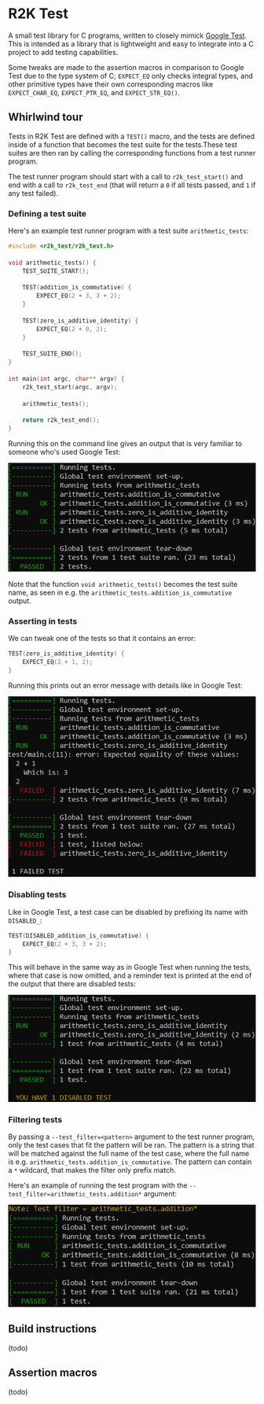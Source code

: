 # R2K Test

A small test library for C programs, written to closely mimick [Google Test](https://github.com/google/googletest). This is intended as a library that is lightweight and easy to integrate into a C project to add testing capabilities.

Some tweaks are made to the assertion macros in comparison to Google Test due to the type system of C; `EXPECT_EQ` only checks integral types, and other primitive types have their own corresponding macros like `EXPECT_CHAR_EQ`, `EXPECT_PTR_EQ`, and `EXPECT_STR_EQ()`.

## Whirlwind tour

Tests in R2K Test are defined with a `TEST()` macro, and the tests are defined inside of a function that becomes the test suite for the tests.These test suites are then ran by calling the corresponding functions from a test runner program.

The test runner program should start with a call to `r2k_test_start()` and end with a call to `r2k_test_end` (that will return a `0` if all tests passed, and `1` if any test failed).

### Defining a test suite
Here's an example test runner program with a test suite `arithmetic_tests`:

```C
#include <r2k_test/r2k_test.h>

void arithmetic_tests() {
    TEST_SUITE_START();

    TEST(addition_is_commutative) {
        EXPECT_EQ(2 + 3, 3 + 2);
    }

    TEST(zero_is_additive_identity) {
        EXPECT_EQ(2 + 0, 2);
    }

    TEST_SUITE_END();
}

int main(int argc, char** argv) {
    r2k_test_start(argc, argv);

    arithmetic_tests();

    return r2k_test_end();
}
```

Running this on the command line gives an output that is very familiar to someone who's used Google Test:

![arithmetic_tests_example](docs/arithmetic_tests.png)

Note that the function `void arithmetic_tests()` becomes the test suite name, as seen in e.g. the `arithmetic_tests.addition_is_commutative` output.

### Asserting in tests

We can tweak one of the tests so that it contains an error:

```C++
TEST(zero_is_additive_identity) {
    EXPECT_EQ(2 + 1, 2);
}
```

Running this prints out an error message with details like in Google Test:

![arithmetic_tests_failed_example](docs/arithmetic_tests_failed.png)

### Disabling tests

Like in Google Test, a test case can be disabled by prefixing its name with `DISABLED_`:

```C++
TEST(DISABLED_addition_is_commutative) {
    EXPECT_EQ(2 + 3, 3 + 2);
}
```

This will behave in the same way as in Google Test when running the tests, where that case is now omitted, and a reminder text is printed at the end of the output that there are disabled tests:

![arithmetic_tests_disabled_example](docs/arithmetic_tests_disabled.png)

### Filtering tests

By passing a `--test_filter=<pattern>` argument to the test runner program, only the test cases that fit the pattern will be ran. The pattern is a string that will be matched against the full name of the test case, where the full name is e.g. `arithmetic_tests.addition_is_commutative`. The pattern can contain a `*` wildcard, that makes the filter only prefix match.

Here's an example of running the test program with the `--test_filter=arithmetic_tests.addition*` argument:

![arithmetic_tests_filtered_example](docs/arithmetic_tests_filtered.png)

## Build instructions
(todo)

## Assertion macros
(todo)
